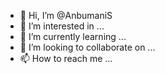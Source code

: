 - 👋 Hi, I’m @AnbumaniS
- 👀 I’m interested in ...
- 🌱 I’m currently learning ...
- 💞️ I’m looking to collaborate on ...
- 📫 How to reach me ...

<!---
AnbumaniS/AnbumaniS is a ✨ special ✨ repository because its `README.md` (this file) appears on your GitHub profile.
You can click the Preview link to take a look at your changes.
--->
